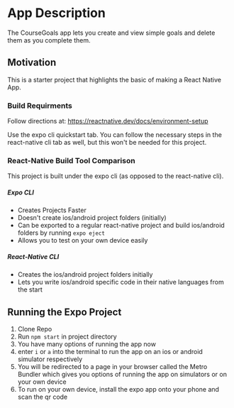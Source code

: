 # App Description
The CourseGoals app lets you create and view simple goals and delete them as you complete them.

## Motivation
This is a starter project that highlights the basic of making a React Native App.

### Build Requirments
Follow directions at: https://reactnative.dev/docs/environment-setup

Use the expo cli quickstart tab. You can follow the necessary steps in the react-native cli tab as well, but this won't be needed for this project.

### React-Native Build Tool Comparison
This project is built under the expo cli (as opposed to the react-native cli).
##### Expo CLI
* Creates Projects Faster
* Doesn't create ios/android project folders (initially)
* Can be exported to a regular react-native project and build ios/android folders by running `expo eject`
* Allows you to test on your own device easily

##### React-Native CLI
* Creates the ios/android project folders initially 
* Lets you write ios/android specific code in their native languages from the start

## Running the Expo Project
1. Clone Repo
2. Run `npm start` in project directory
3. You have many options of running the app now
4. enter `i` or `a` into the terminal to run the app on an ios or android simulator respectively 
5. You will be redirected to a page in your browser called the Metro Bundler which gives you options of running the app on simulators or on your own device
6. To run on your own device, install the expo app onto your phone and scan the qr code